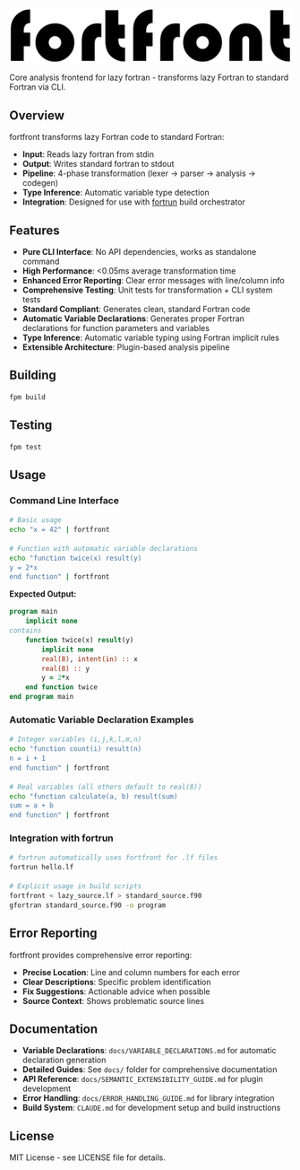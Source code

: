 ![fortfront](media/logo.svg)

Core analysis frontend for lazy fortran - transforms lazy Fortran to standard Fortran via CLI.

## Overview

fortfront transforms lazy Fortran code to standard Fortran:
- **Input**: Reads lazy fortran from stdin  
- **Output**: Writes standard fortran to stdout
- **Pipeline**: 4-phase transformation (lexer → parser → analysis → codegen)
- **Type Inference**: Automatic variable type detection 
- **Integration**: Designed for use with [fortrun](https://github.com/lazy-fortran/fortrun) build orchestrator

## Features

- **Pure CLI Interface**: No API dependencies, works as standalone command
- **High Performance**: <0.05ms average transformation time  
- **Enhanced Error Reporting**: Clear error messages with line/column info
- **Comprehensive Testing**: Unit tests for transformation + CLI system tests
- **Standard Compliant**: Generates clean, standard Fortran code
- **Automatic Variable Declarations**: Generates proper Fortran declarations for function parameters and variables
- **Type Inference**: Automatic variable typing using Fortran implicit rules
- **Extensible Architecture**: Plugin-based analysis pipeline

## Building

```bash
fpm build
```

## Testing  

```bash
fpm test
```

## Usage

### Command Line Interface

```bash
# Basic usage
echo "x = 42" | fortfront

# Function with automatic variable declarations
echo "function twice(x) result(y)
y = 2*x
end function" | fortfront
```

**Expected Output:**
```fortran
program main
    implicit none
contains
    function twice(x) result(y)
        implicit none
        real(8), intent(in) :: x
        real(8) :: y
        y = 2*x
    end function twice
end program main
```

### Automatic Variable Declaration Examples

```bash
# Integer variables (i,j,k,l,m,n) 
echo "function count(i) result(n)
n = i + 1
end function" | fortfront

# Real variables (all others default to real(8))
echo "function calculate(a, b) result(sum)
sum = a + b
end function" | fortfront
```

### Integration with fortrun

```bash
# fortrun automatically uses fortfront for .lf files
fortrun hello.lf

# Explicit usage in build scripts  
fortfront < lazy_source.lf > standard_source.f90
gfortran standard_source.f90 -o program
```

## Error Reporting

fortfront provides comprehensive error reporting:
- **Precise Location**: Line and column numbers for each error
- **Clear Descriptions**: Specific problem identification
- **Fix Suggestions**: Actionable advice when possible
- **Source Context**: Shows problematic source lines

## Documentation

- **Variable Declarations**: `docs/VARIABLE_DECLARATIONS.md` for automatic declaration generation
- **Detailed Guides**: See `docs/` folder for comprehensive documentation
- **API Reference**: `docs/SEMANTIC_EXTENSIBILITY_GUIDE.md` for plugin development
- **Error Handling**: `docs/ERROR_HANDLING_GUIDE.md` for library integration
- **Build System**: `CLAUDE.md` for development setup and build instructions

## License

MIT License - see LICENSE file for details.